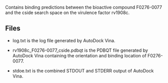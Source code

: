 Contains binding predictions between the bioactive compound F0276-0077 and the cside search space on the virulence factor rv1908c.

## Files

- log.txt is the log file generated by AutoDock Vina.

- rv1908c_F0276-0077_cside.pdbqt is the PDBQT file generated by AutoDock Vina containing the orientation and binding location of F0276-0077.

- stdoe.txt is the combined STDOUT and STDERR output of AutoDock Vina.

